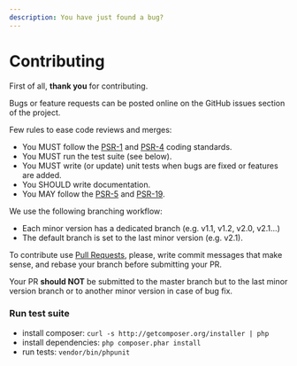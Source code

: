 ```yaml
---
description: You have just found a bug?
---
```


# Contributing

First of all, **thank you** for contributing.

Bugs or feature requests can be posted online on the GitHub issues section of the project.

Few rules to ease code reviews and merges:

* You MUST follow the [PSR-1](http://www.php-fig.org/psr/psr-1/) and [PSR-4](http://www.php-fig.org/psr/psr-4/) coding standards.
* You MUST run the test suite \(see below\).
* You MUST write \(or update\) unit tests when bugs are fixed or features are added.
* You SHOULD write documentation.
* You MAY follow the [PSR-5](https://github.com/php-fig/fig-standards/blob/master/proposed/phpdoc.md) and [PSR-19](https://github.com/php-fig/fig-standards/blob/master/proposed/phpdoc-tags.md).

We use the following branching workflow:

* Each minor version has a dedicated branch \(e.g. v1.1, v1.2, v2.0, v2.1…\)
* The default branch is set to the last minor version \(e.g. v2.1\).

To contribute use [Pull Requests](https://help.github.com/articles/using-pull-requests), please, write commit messages that make sense, and rebase your branch before submitting your PR.

Your PR **should NOT** be submitted to the master branch but to the last minor version branch or to another minor version in case of bug fix.

### Run test suite

* install composer: `curl -s http://getcomposer.org/installer | php`
* install dependencies: `php composer.phar install`
* run tests: `vendor/bin/phpunit`

